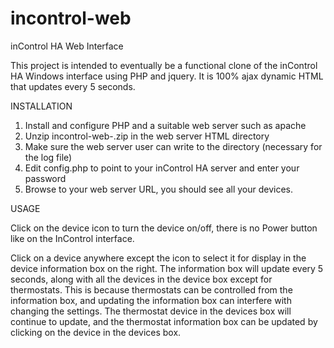 incontrol-web
=============

inControl HA Web Interface

This project is intended to eventually be a functional clone of the inControl HA Windows interface using PHP and jquery. It is 100% ajax dynamic HTML that updates every 5 seconds. 

INSTALLATION

  1. Install and configure PHP and a suitable web server such as apache
  2. Unzip incontrol-web-<version>.zip in the web server HTML directory
  3. Make sure the web server user can write to the directory (necessary for the log file)
  4. Edit config.php to point to your inControl HA server and enter your password
  5. Browse to your web server URL, you should see all your devices.

USAGE

  Click on the device icon to turn the device on/off, there is no Power button like on the InControl interface.
  
  Click on a device anywhere except the icon to select it for display in the device information box on the right. The information
  box will update every 5 seconds, along with all the devices in the device box except for thermostats. This is because thermostats
  can be controlled from the information box, and updating the information box can interfere with changing the settings. 
  The thermostat device in the devices box will continue to update, and the thermostat information box can be updated by clicking
  on the device in the devices box. 

